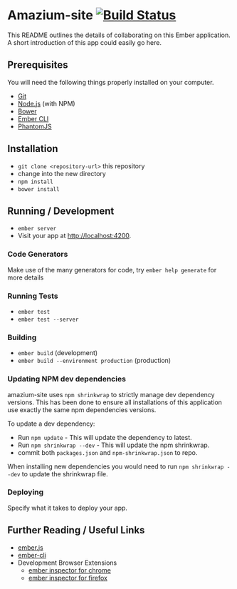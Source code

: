 # Amazium-site [![Build Status](https://travis-ci.org/OwlyStuff/amazium-site.svg?branch=master)](https://travis-ci.org/OwlyStuff/amazium-site)

This README outlines the details of collaborating on this Ember application.
A short introduction of this app could easily go here.

## Prerequisites

You will need the following things properly installed on your computer.

* [Git](http://git-scm.com/)
* [Node.js](http://nodejs.org/) (with NPM)
* [Bower](http://bower.io/)
* [Ember CLI](http://ember-cli.com/)
* [PhantomJS](http://phantomjs.org/)

## Installation

* `git clone <repository-url>` this repository
* change into the new directory
* `npm install`
* `bower install`

## Running / Development

* `ember server`
* Visit your app at [http://localhost:4200](http://localhost:4200).

### Code Generators

Make use of the many generators for code, try `ember help generate` for more details

### Running Tests

* `ember test`
* `ember test --server`

### Building

* `ember build` (development)
* `ember build --environment production` (production)

### Updating NPM dev dependencies

amazium-site uses `npm shrinkwrap` to strictly manage dev dependency versions. This has been done to ensure all installations of this application use exactly the same npm dependencies versions.

To update a dev dependency:

* Run `npm update` - This will update the dependency to latest.
* Run `npm shrinkwrap --dev` - This will update the npm shrinkwrap.
* commit both `packages.json` and `npm-shrinkwrap.json` to repo.

When installing new dependencies you would need to run `npm shrinkwrap --dev` to update the shrinkwrap file.

### Deploying

Specify what it takes to deploy your app.

## Further Reading / Useful Links

* [ember.js](http://emberjs.com/)
* [ember-cli](http://ember-cli.com/)
* Development Browser Extensions
  * [ember inspector for chrome](https://chrome.google.com/webstore/detail/ember-inspector/bmdblncegkenkacieihfhpjfppoconhi)
  * [ember inspector for firefox](https://addons.mozilla.org/en-US/firefox/addon/ember-inspector/)
